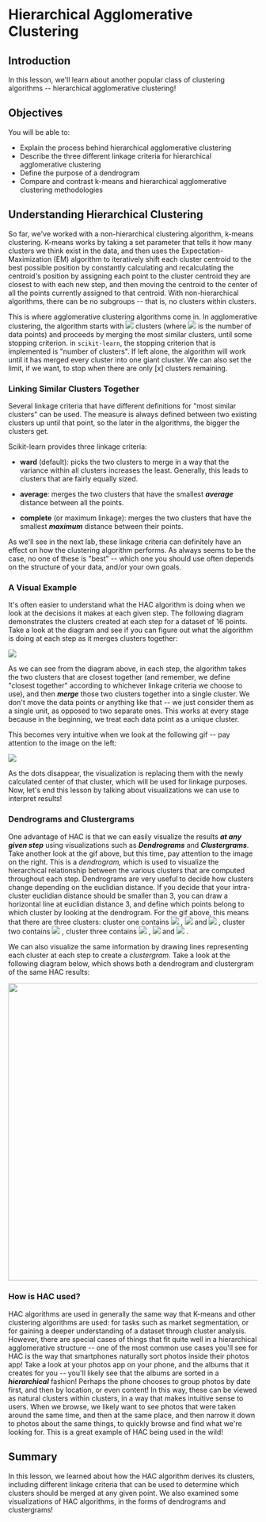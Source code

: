 # Hierarchical Agglomerative Clustering

## Introduction

In this lesson, we'll learn about another popular class of clustering algorithms -- hierarchical agglomerative clustering!

## Objectives

You will be able to:

- Explain the process behind hierarchical agglomerative clustering 
- Describe the three different linkage criteria for hierarchical agglomerative clustering 
- Define the purpose of a dendrogram 
- Compare and contrast k-means and hierarchical agglomerative clustering methodologies

## Understanding Hierarchical Clustering

So far, we've worked with a non-hierarchical clustering algorithm, k-means clustering. K-means works by taking a set parameter that tells it how many clusters we think exist in the data, and then uses the Expectation-Maximization (EM) algorithm to iteratively shift each cluster centroid to the best possible position by constantly calculating and recalculating the centroid's position by assigning each point to the cluster centroid they are closest to with each new step, and then moving the centroid to the center of all the points currently assigned to that centroid. With non-hierarchical algorithms, there can be no subgroups -- that is, no clusters within clusters.

This is where agglomerative clustering algorithms come in. In agglomerative clustering, the algorithm starts with  <img src="https://render.githubusercontent.com/render/math?math=n"> clusters (where  <img src="https://render.githubusercontent.com/render/math?math=n"> is the number of data points) and proceeds by merging the most similar clusters, until some stopping criterion. in `scikit-learn`, the stopping criterion that is implemented is "number of clusters".  If left alone, the algorithm will work until it has merged every cluster into one giant cluster. We can also set the limit, if we want, to stop when there are only \[x\] clusters remaining. 

### Linking Similar Clusters Together

Several linkage criteria that have different definitions for "most similar clusters" can be used. The measure is always defined between two existing clusters up until that point, so the later in the algorithms, the bigger the clusters get.

Scikit-learn provides three linkage criteria:

- **ward** (default): picks the two clusters to merge in a way that the variance within all clusters increases the least. Generally, this leads to clusters that are fairly equally sized.

- **average**: merges the two clusters that have the smallest **_average_** distance between all the points.

- **complete** (or maximum linkage): merges the two clusters that have the smallest **_maximum_** distance between their points.

As we'll see in the next lab, these linkage criteria can definitely have an effect on how the clustering algorithm performs. As always seems to be the case, no one of these is "best" -- which one you should use often depends on the structure of your data, and/or your own goals. 

### A Visual Example

It's often easier to understand what the HAC algorithm is doing when we look at the decisions it makes at each given step. The following diagram demonstrates the clusters created at each step for a dataset of 16 points. Take a look at the diagram and see if you can figure out what the algorithm is doing at each step as it merges clusters together:


<img src='images/new_hac_iterative.png'>


As we can see from the diagram above, in each step, the algorithm takes the two clusters that are closest together (and remember, we define "closest together" according to whichever linkage criteria we choose to use), and then **_merge_** those two clusters together into a single cluster. We don't move the data points or anything like that -- we just consider them as a single unit, as opposed to two separate ones. This works at every stage because in the beginning, we treat each data point as a unique cluster. 

This becomes very intuitive when we look at the following gif -- pay attention to the image on the left:

<img src='images/dendrogram_gif.gif'>

As the dots disappear, the visualization is replacing them with the newly calculated center of that cluster, which will be used for linkage purposes. Now, let's end this lesson by talking about visualizations we can use to interpret results!

### Dendrograms and Clustergrams

One advantage of HAC is that we can easily visualize the results **_at any given step_** using visualizations such as **_Dendrograms_** and **_Clustergrams_**. Take another look at the gif above, but this time, pay attention to the image on the right.  This is a _dendrogram,_ which is used to visualize the hierarchical relationship between the various clusters that are computed throughout each step. Dendrograms are very useful to decide how clusters change depending on the euclidian distance. If you decide that your intra-cluster euclidian distance should be smaller than 3, you can draw a horizontal line at euclidian distance 3, and define which points belong to which cluster by looking at the dendrogram. For the gif above, this means that there are three clusters: cluster one contains  <img src="https://render.githubusercontent.com/render/math?math=p_0"> ,  <img src="https://render.githubusercontent.com/render/math?math=p_1"> and  <img src="https://render.githubusercontent.com/render/math?math=p_2"> , cluster two contains  <img src="https://render.githubusercontent.com/render/math?math=p_3"> , cluster three contains  <img src="https://render.githubusercontent.com/render/math?math=p_4"> ,  <img src="https://render.githubusercontent.com/render/math?math=p_5"> and  <img src="https://render.githubusercontent.com/render/math?math=p_6"> .

We can also visualize the same information by drawing lines representing each cluster at each step to create a _clustergram_. Take a look at the following diagram below, which shows both a dendrogram and clustergram of the same HAC results:

<img src='images/new_clustergram.png' width='600'>

### How is HAC used?

HAC algorithms are used in generally the same way that K-means and other clustering algorithms are used: for tasks such as market segmentation, or for gaining a deeper understanding of a dataset through cluster analysis. However, there are special cases of things that fit quite well in a hierarchical agglomerative structure -- one of the most common use cases you'll see for HAC is the way that smartphones naturally sort photos inside their photos app! Take a look at your photos app on your phone, and the albums that it creates for you -- you'll likely see that the albums are sorted in a **_hierarchical_** fashion! Perhaps the phone chooses to group photos by date first, and then by location,  or even content! In this way, these can be viewed as natural clusters within clusters, in a way that makes intuitive sense to users. When we browse, we likely want to see photos that were taken around the same time, and then at the same place, and then narrow it down to photos about the same things, to quickly browse and find what we're looking for. This is a great example of HAC being used in the wild!

## Summary

In this lesson, we learned about how the HAC algorithm derives its clusters, including different linkage criteria that can be used to determine which clusters should be merged at any given point. We also examined some visualizations of HAC algorithms, in the forms of dendrograms and clustergrams!
